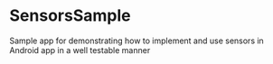 # SensorsSample
Sample app for demonstrating how to implement and use sensors in Android app in a well testable manner
